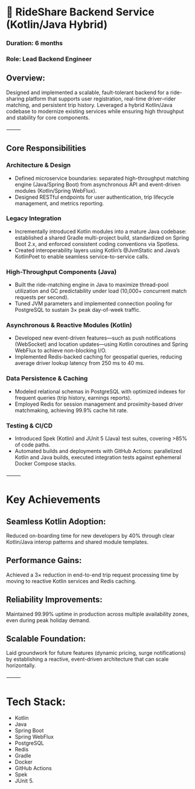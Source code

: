 # 🧪 RideShare Backend Service (Kotlin/Java Hybrid)
### Duration: 6 months
### Role: Lead Backend Engineer

## Overview:
Designed and implemented a scalable, fault-tolerant backend for a ride-sharing platform that supports user registration, real-time driver–rider matching, and persistent trip history. Leveraged a hybrid Kotlin/Java codebase to modernize existing services while ensuring high throughput and stability for core components.

⸻

## Core Responsibilities

### Architecture & Design

* Defined microservice boundaries: separated high-throughput matching engine (Java/Spring Boot) from asynchronous API and event-driven modules (Kotlin/Spring WebFlux).
* Designed RESTful endpoints for user authentication, trip lifecycle management, and metrics reporting.

### Legacy Integration

* Incrementally introduced Kotlin modules into a mature Java codebase: established a shared Gradle multi-project build, standardized on Spring Boot 2.x, and enforced consistent coding conventions via Spotless.
* Created interoperability layers using Kotlin’s @JvmStatic and Java’s KotlinPoet to enable seamless service-to-service calls.

### High-Throughput Components (Java)

* Built the ride-matching engine in Java to maximize thread-pool utilization and GC predictability under load (10,000+ concurrent match requests per second).
* Tuned JVM parameters and implemented connection pooling for PostgreSQL to sustain 3× peak day-of-week traffic.

### Asynchronous & Reactive Modules (Kotlin)

* Developed new event-driven features—such as push notifications (WebSocket) and location updates—using Kotlin coroutines and Spring WebFlux to achieve non-blocking I/O.
* Implemented Redis-backed caching for geospatial queries, reducing average driver lookup latency from 250 ms to 40 ms.

### Data Persistence & Caching

* Modeled relational schemas in PostgreSQL with optimized indexes for frequent queries (trip history, earnings reports).
* Employed Redis for session management and proximity-based driver matchmaking, achieving 99.9% cache hit rate.

### Testing & CI/CD

* Introduced Spek (Kotlin) and JUnit 5 (Java) test suites, covering >85% of code paths.
* Automated builds and deployments with GitHub Actions: parallelized Kotlin and Java builds, executed integration tests against ephemeral Docker Compose stacks.

⸻

# Key Achievements
## Seamless Kotlin Adoption:
 Reduced on-boarding time for new developers by 40% through clear Kotlin/Java interop patterns and shared module templates.
## Performance Gains:
 Achieved a 3× reduction in end-to-end trip request processing time by moving to reactive Kotlin services and Redis caching.
## Reliability Improvements:
 Maintained 99.99% uptime in production across multiple availability zones, even during peak holiday demand.
## Scalable Foundation:
 Laid groundwork for future features (dynamic pricing, surge notifications) by establishing a reactive, event-driven architecture that can scale horizontally.

⸻

# Tech Stack: 
* Kotlin
* Java
* Spring Boot
* Spring WebFlux
* PostgreSQL
* Redis
* Gradle
* Docker
* GitHub Actions
* Spek
* JUnit 5.